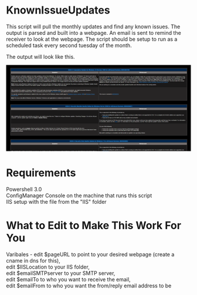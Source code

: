 # KnownIssueUpdates
This script will pull the monthly updates and find any known issues. The output is parsed and built into a webpage. An email is sent to remind the receiver to look at the webpage. The script should be setup to run as a scheduled task every second tuesday of the month. 


The output will look like this. <br/>

![Table Example](ExampleImages/Table.PNG?raw=true)


# Requirements
Powershell 3.0<br/>
ConfigManager Console on the machine that runs this script<br/>
IIS setup with the file from the "IIS" folder<br/>

# What to Edit to Make This Work For You
Varibales - edit $pageURL to point to your desired webpage (create a cname in dns for this), <br/>
            edit $IISLocation to your IIS folder, <br/>
            edit $emailSMTPserver to your SMTP server, <br/>
            edit $emailTo to who you want to receive the email, <br/>
            edit $emailFrom to who you want the from/reply email address to be <br/>
